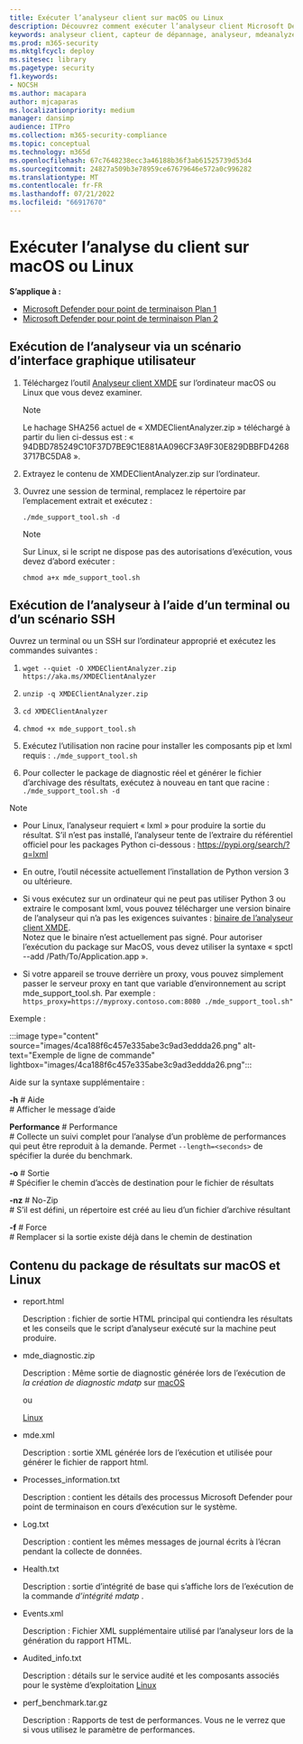 ```yaml
---
title: Exécuter l’analyseur client sur macOS ou Linux
description: Découvrez comment exécuter l’analyseur client Microsoft Defender pour point de terminaison sur macOS ou Linux
keywords: analyseur client, capteur de dépannage, analyseur, mdeanalyzer, macos, linux, mdeanalyzer
ms.prod: m365-security
ms.mktglfcycl: deploy
ms.sitesec: library
ms.pagetype: security
f1.keywords:
- NOCSH
ms.author: macapara
author: mjcaparas
ms.localizationpriority: medium
manager: dansimp
audience: ITPro
ms.collection: m365-security-compliance
ms.topic: conceptual
ms.technology: m365d
ms.openlocfilehash: 67c7648238ecc3a46188b36f3ab61525739d53d4
ms.sourcegitcommit: 24827a509b3e78959ce67679646e572a0c996282
ms.translationtype: MT
ms.contentlocale: fr-FR
ms.lasthandoff: 07/21/2022
ms.locfileid: "66917670"
---
```

# <a name="run-the-client-analyzer-on-macos-and-linux"></a>Exécuter l’analyse du client sur macOS ou Linux


**S’applique à :**
- [Microsoft Defender pour point de terminaison Plan 1](https://go.microsoft.com/fwlink/p/?linkid=2154037)
- [Microsoft Defender pour point de terminaison Plan 2](https://go.microsoft.com/fwlink/p/?linkid=2154037)

## <a name="running-the-analyzer-through-gui-scenario"></a>Exécution de l’analyseur via un scénario d’interface graphique utilisateur

1. Téléchargez l’outil [Analyseur client XMDE](https://aka.ms/XMDEClientAnalyzer) sur l’ordinateur macOS ou Linux que vous devez examiner.

   > [!NOTE]
   > Le hachage SHA256 actuel de « XMDEClientAnalyzer.zip » téléchargé à partir du lien ci-dessus est : « 94DBD785249C10F37D7BE9C1E881AA096CF3A9F30E829DBBFD42683717BC5DA8 ».

2. Extrayez le contenu de XMDEClientAnalyzer.zip sur l’ordinateur.

3. Ouvrez une session de terminal, remplacez le répertoire par l’emplacement extrait et exécutez :

   `./mde_support_tool.sh -d`

   > [!NOTE]
   > Sur Linux, si le script ne dispose pas des autorisations d’exécution, vous devez d’abord exécuter :
   >
   > `chmod a+x mde_support_tool.sh`

## <a name="running-the-analyzer-using-a-terminal-or-ssh-scenario"></a>Exécution de l’analyseur à l’aide d’un terminal ou d’un scénario SSH

Ouvrez un terminal ou un SSH sur l’ordinateur approprié et exécutez les commandes suivantes :

1. `wget --quiet -O XMDEClientAnalyzer.zip https://aka.ms/XMDEClientAnalyzer`

2. `unzip -q XMDEClientAnalyzer.zip`

3. `cd XMDEClientAnalyzer`

4. `chmod +x mde_support_tool.sh`

3. Exécutez l’utilisation non racine pour installer les composants pip et lxml requis : `./mde_support_tool.sh`

4. Pour collecter le package de diagnostic réel et générer le fichier d’archivage des résultats, exécutez à nouveau en tant que racine : `./mde_support_tool.sh -d`

> [!NOTE]
> - Pour Linux, l’analyseur requiert « lxml » pour produire la sortie du résultat. S’il n’est pas installé, l’analyseur tente de l’extraire du référentiel officiel pour les packages Python ci-dessous : <https://pypi.org/search/?q=lxml>
> 
> - En outre, l’outil nécessite actuellement l’installation de Python version 3 ou ultérieure.
>
> - Si vous exécutez sur un ordinateur qui ne peut pas utiliser Python 3 ou extraire le composant lxml, vous pouvez télécharger une version binaire de l’analyseur qui n’a pas les exigences suivantes : [binaire de l’analyseur client XMDE](https://aka.ms/XMDEClientAnalyzerBinary). <br> Notez que le binaire n’est actuellement pas signé. Pour autoriser l’exécution du package sur MacOS, vous devez utiliser la syntaxe « spctl --add /Path/To/Application.app ».
>
> - Si votre appareil se trouve derrière un proxy, vous pouvez simplement passer le serveur proxy en tant que variable d’environnement au script mde_support_tool.sh. Par exemple : `https_proxy=https://myproxy.contoso.com:8080 ./mde_support_tool.sh"`

Exemple :

:::image type="content" source="images/4ca188f6c457e335abe3c9ad3eddda26.png" alt-text="Exemple de ligne de commande" lightbox="images/4ca188f6c457e335abe3c9ad3eddda26.png":::

Aide sur la syntaxe supplémentaire :

**-h** \# Aide<br>
\# Afficher le message d’aide

**Performance** \# Performance<br>
\# Collecte un suivi complet pour l’analyse d’un problème de performances qui peut être reproduit à la demande. Permet `--length=<seconds>` de spécifier la durée du benchmark.

**-o** \# Sortie<br>
\# Spécifier le chemin d’accès de destination pour le fichier de résultats

**-nz** \# No-Zip<br>
\# S’il est défini, un répertoire est créé au lieu d’un fichier d’archive résultant

**-f** \# Force<br>
\# Remplacer si la sortie existe déjà dans le chemin de destination

## <a name="result-package-contents-on-macos-and-linux"></a>Contenu du package de résultats sur macOS et Linux

- report.html

  Description : fichier de sortie HTML principal qui contiendra les résultats et les conseils que le script d’analyseur exécuté sur la machine peut produire.

- mde_diagnostic.zip

  Description : Même sortie de diagnostic générée lors de l’exécution de *la création de diagnostic mdatp* sur [macOS](/windows/security/threat-protection/microsoft-defender-atp/mac-resources#collecting-diagnostic-information)

  ou

  [Linux](/windows/security/threat-protection/microsoft-defender-atp/linux-resources#collect-diagnostic-information)

- mde.xml

  Description : sortie XML générée lors de l’exécution et utilisée pour générer le fichier de rapport html.

- Processes_information.txt

  Description : contient les détails des processus Microsoft Defender pour point de terminaison en cours d’exécution sur le système.

- Log.txt

  Description : contient les mêmes messages de journal écrits à l’écran pendant la collecte de données.

- Health.txt

  Description : sortie d’intégrité de base qui s’affiche lors de l’exécution de la commande *d’intégrité mdatp* .

- Events.xml

  Description : Fichier XML supplémentaire utilisé par l’analyseur lors de la génération du rapport HTML.

- Audited_info.txt

  Description : détails sur le service audité et les composants associés pour le système d’exploitation [Linux](/microsoft-365/security/defender-endpoint/linux-resources)

- perf_benchmark.tar.gz

  Description : Rapports de test de performances. Vous ne le verrez que si vous utilisez le paramètre de performances.
